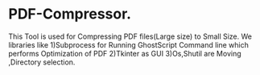 # PDF-Compressor.
This Tool is used for Compressing PDF files(Large size) to Small Size.
We libraries like 
1)Subprocess for Running GhostScript Command line which performs Optimization of PDF 
2)Tkinter as GUI 
3)Os,Shutil are Moving ,Directory selection.
